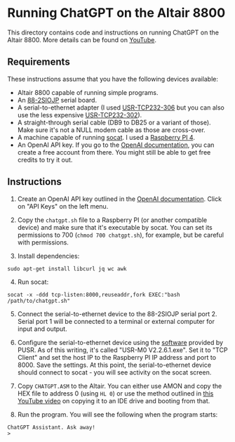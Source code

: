 # Running ChatGPT on the Altair 8800

This directory contains code and instructions on running ChatGPT on the Altair 8800. More details can be found on [YouTube](https://www.youtube.com/watch?v=d6jKWQAkzLc).

## Requirements

These instructions assume that you have the following devices available:
* Altair 8800 capable of running simple programs.
* An [88-2SIOJP](https://deramp.com/2SIOJP.html) serial board.
* A serial-to-ethernet adapter (I used [USR-TCP232-306](https://amzn.to/3IB4uJh) but you can also use the less expensive [USR-TCP232-302](https://amzn.to/4adqvcR)).
* A straight-through serial cable (DB9 to DB25 or a variant of those). Make sure it's not a NULL modem cable as those are cross-over.
* A machine capable of running [socat](https://www.redhat.com/sysadmin/getting-started-socat). I used a [Raspberry PI 4](https://amzn.to/48SAHGx).
* An OpenAI API key. If you go to the [OpenAI documentation](https://platform.openai.com/docs/overview), you can create a free account from there. You might still be able to get free credits to try it out.

## Instructions

1. Create an OpenAI API key outlined in the [OpenAI documentation](https://platform.openai.com/docs/overview). Click on "API Keys" on the left menu.

2. Copy the `chatgpt.sh` file to a Raspberry PI (or another compatible device) and make sure that it's executable by socat. You can set its permissions to 700 (`chmod 700 chatgpt.sh`), for example, but be careful with permissions.

3. Install dependencies:

```
sudo apt-get install libcurl jq wc awk
```

4. Run socat:

```
socat -x -ddd tcp-listen:8000,reuseaddr,fork EXEC:"bash /path/to/chatgpt.sh"
```

5. Connect the serial-to-ethernet device to the 88-2SIOJP serial port 2. Serial port 1 will be connected to a terminal or external computer for input and output.

6. Configure the serial-to-ethernet device using the [software](https://www.pusr.com/support/downloads) provided by PUSR. As of this writing, it's called "USR-M0 V2.2.6.1.exe". Set it to "TCP Client" and set the host IP to the Raspberry PI IP address and port to 8000. Save the settings. At this point, the serial-to-ethernet device should connect to socat - you will see activity on the socat screen.

7. Copy `CHATGPT.ASM` to the Altair. You can either use AMON and copy the HEX file to address 0 (using `HL 0`) or use the method outlined in [this YouTube video](https://www.youtube.com/watch?v=lt8m1Byoukw) on copying it to an IDE drive and booting from that.

8. Run the program. You will see the following when the program starts:

```
ChatGPT Assistant. Ask away!
>
```
